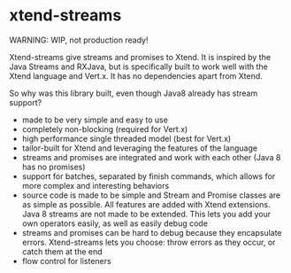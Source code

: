 # xtend-streams

WARNING: WIP, not production ready!

Xtend-streams give streams and promises to Xtend. It is inspired by the Java Streams and RXJava, but is specifically built to work well with the Xtend language and Vert.x. It has no dependencies apart from Xtend.

So why was this library built, even though Java8 already has stream support?

- made to be very simple and easy to use
- completely non-blocking (required for Vert.x)
- high performance single threaded model (best for Vert.x)
- tailor-built for Xtend and leveraging the features of the language
- streams and promises are integrated and work with each other (Java 8 has no promises)
- support for batches, separated by finish commands, which allows for more complex and interesting behaviors
- source code is made to be simple and Stream and Promise classes are as simple as possible. All features are added with Xtend extensions. Java 8 streams are not made to be extended. This lets you add your own operators easily, as well as easily debug code
- streams and promises can be hard to debug because they encapsulate errors. Xtend-streams lets you choose: throw errors as they occur, or catch them at the end
- flow control for listeners
